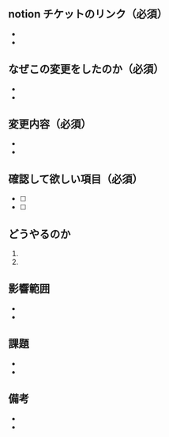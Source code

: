 ## notion チケットのリンク（必須）

-
-

## なぜこの変更をしたのか（必須）

-
-

## 変更内容（必須）

-
-

## 確認して欲しい項目（必須）

- [ ]
- [ ]

## どうやるのか

1.
1.

## 影響範囲

-
-

## 課題

-
-

## 備考

-
-
